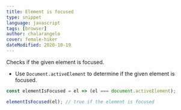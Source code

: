 ```yaml
---
title: Element is focused
type: snippet
language: javascript
tags: [browser]
author: chalarangelo
cover: female-hiker
dateModified: 2020-10-19
---
```


Checks if the given element is focused.

- Use `Document.activeElement` to determine if the given element is focused.

```js
const elementIsFocused = el => (el === document.activeElement);
```

```js
elementIsFocused(el); // true if the element is focused
```
